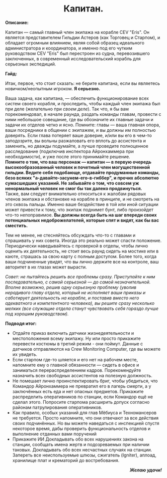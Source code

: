 <h1 align="center"> Капитан. </h1>
<p><strong>Описание:</strong></p>
<p>
Капитан — самый главный член экипажа на корабле CEV "Eris". Он является представителем Гильдии Астеров (как Торговец и Старпом), и обладает огромным влиянием, являя собой образец идеального администратора и координатора, и именно под его чутким руководством CEV "Eris" был перестроен из судна, перевозившего заключенных, в современный исследовательский корабль для серьезных экспедиций. 
</p>
<p>
<strong>Гайд:</strong>
</p>
<p>Итак, первое, что стоит сказать: не берите капитана, если вы являетесь новичком/неопытным игроком. <strong>Я серьезно.</strong>
</p>
<p>
  Ваша задача, как капитана, — обеспечить функционирование всех систем своего корабля, и проследить, чтобы каждый член экипажа был при деле (желательно при <em>своем деле</em>). Так что, я бы вам порекомендовал, в начале раунда, раздать команды главам, провести с ними небольшое совещание, где вы обозначите их главные задачи и задачи их отделов четко и ясно. Помните: главы — ваша главная опора, ваши посредники в общении с экипажем, и вы должны им полностью доверять. Если глава потеряет ваше доверие, и/или вы его в чем-то заподозрите, вы вольны разжаловать его вплоть до ассистента и заменить, но дважды подумайте, а лучше проведите полноценное расследование (подключив инспектора Айронхаммера при необходимости), и уже после этого принимайте решение. 
  <br><strong>Помните о том, что ваш персонаж — капитан — в первую очередь высокообразованный человек и почетный член могущественной гильдии. Ведите себя подобающе, отдавайте продуманные команды, безо всяких "а-давайте-засунем-его-в-гиббер", и прочих абсолютно сумасшедших указаний. Не забывайте о том, что совсем уж ненормальный человек не смог бы так далеко продвинуться.</strong>
  <br>
  Также, вам следует внимательно относиться к жалобам рядовых членов экипажа и обстановке на корабле в принципе, и не смотреть на это сквозь пальцы. Именно ваше бездействие в той или иной ситуации может привести к тому, что экипаж поднимет бунт, либо произойдет что-то непоправимое. <strong>Вы должны всегда быть на шаг впереди своих потенциальных недоброжелателей, которые спят и видят, как бы вас сместить.</strong></p>
 <p>Тем не менее, не стесняйтесь обсуждать что-то с главами и спрашивать у них совета. Иногда это реально может спасти положение. Периодически наведывайтесь с проверкой в отделы, чтобы лично оценить их деятельность, не стоит весь раунд сидеть на мостике или в каюте, страшась за свою карту с полным доступом. Более того, когда ваши подчиненные увидят, что вы лично держите все на контроле, ваш авторитет в их глазах может вырасти.
  </p>
  <p> <em>Совет: не пытайтесь решить все проблемы сразу. Приступайте к ним последовательно, с самой серьезной — до самой незначительной. Вполне возможно, решив одну серьезную проблему (уволив нерадивого главу отдела, который не исполняет ваши приказы и саботирует деятельность на корабле, и поставив вместо него адекватного и компетентного человека), вы решите сразу несколько мелких (все служащие отдела станут чувствовать себя гораздо лучше под хорошим руководством).</em></p>
  
  <p><strong>Подводя итог:</strong>
   <ul><li> Отдайте приказ включить датчики жизнедеятельности и местоположения всему экипажу. Ну или просто прикажите перевести костюмы в третий режим - они поймут. Данные с датчиков отправляются на Crew Monitoring Computer, где вы можете их увидеть.</li>

   <li> Если старпом где-то шляется и его нет на рабочем месте, напомните ему о главной обязанности — сидеть в офисе и заниматься перераспределением кадров. Порекомендуйте назначить всех свободных ассистентов на полезную должность.</li>

<li>Не помешает лично проинспектировать бриг, чтобы убедиться, что Командор Айронхаммера не превратил его в лагерь смерти, а у заключённых есть еда и нет опасных предметов. Прикажите распределить оперативников по станции, если Командор ещё не сделал этого. Попросите старпома расширить допуск согласно районам патрулирования оперативников.</li>
    <li>Как правило, особых указаний для глав Мёбиуса и Техномансеров не требуется. Просто напомните, что они отвечают за все действия своих подчинённых. Но вы можете наведаться с инспекцией спустя некоторое время, дабы проверить функциональность отделов и выполнение отданных вами поручений</li>


<li>Прикажите ИИ
Докладывать обо всех нарушениях закона на станции, сообщать имена жертв и подозреваемых при наличии таковых. Докладывать обо всех несчастных случаях на станции. Запереть все неиспользуемые шлюзы, сжигатель (Igniter), аплоад, хранилище плат и крематорий до востребования. </li>
</p>
  <p align="right"><b><i>Желаю удачи!</b></i></p>

